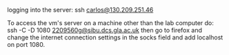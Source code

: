 logging into the server:
ssh carlos@130.209.251.46

To access the vm's server on a machine other than the lab computer do:
ssh -C -D 1080 2209560g@sibu.dcs.gla.ac.uk
then go to firefox and change the internet connection settings in the socks field and add localhost on port 1080.
